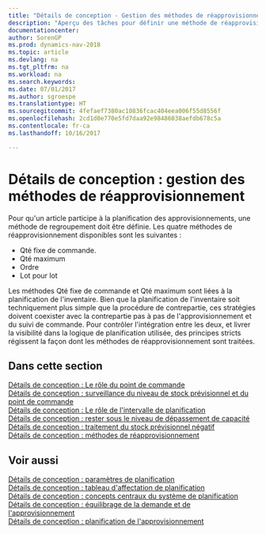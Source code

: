 ```yaml
---
title: "Détails de conception - Gestion des méthodes de réapprovisionnement"
description: "Aperçu des tâches pour définir une méthode de réapprovisionnement dans la planification des approvisionnements."
documentationcenter: 
author: SorenGP
ms.prod: dynamics-nav-2018
ms.topic: article
ms.devlang: na
ms.tgt_pltfrm: na
ms.workload: na
ms.search.keywords: 
ms.date: 07/01/2017
ms.author: sgroespe
ms.translationtype: HT
ms.sourcegitcommit: 4fefaef7380ac10836fcac404eea006f55d8556f
ms.openlocfilehash: 2cd1d0e770e5fd7daa92e98486038aefdb678c5a
ms.contentlocale: fr-ca
ms.lasthandoff: 10/16/2017

---
```

# <a name="design-details-handling-reordering-policies"></a>Détails de conception : gestion des méthodes de réapprovisionnement
Pour qu'un article participe à la planification des approvisionnements, une méthode de regroupement doit être définie. Les quatre méthodes de réapprovisionnement disponibles sont les suivantes :  
  
* Qté fixe de commande.  
* Qté maximum  
* Ordre  
* Lot pour lot  
  
Les méthodes Qté fixe de commande et Qté maximum sont liées à la planification de l'inventaire. Bien que la planification de l'inventaire soit techniquement plus simple que la procédure de contrepartie, ces stratégies doivent coexister avec la contrepartie pas à pas de l'approvisionnement et du suivi de commande. Pour contrôler l'intégration entre les deux, et livrer la visibilité dans la logique de planification utilisée, des principes stricts régissent la façon dont les méthodes de réapprovisionnement sont traitées.  
  
## <a name="in-this-section"></a>Dans cette section  
[Détails de conception : Le rôle du point de commande](design-details-the-role-of-the-reorder-point.md)  
[Détails de conception : surveillance du niveau de stock prévisionnel et du point de commande](design-details-monitoring-the-projected-inventory-level-and-the-reorder-point.md)  
[Détails de conception : Le rôle de l'intervalle de planification](design-details-the-role-of-the-time-bucket.md)  
[Détails de conception : rester sous le niveau de dépassement de capacité](design-details-staying-under-the-overflow-level.md)  
[Détails de conception : traitement du stock prévisionnel négatif](design-details-handling-projected-negative-inventory.md)  
[Détails de conception : méthodes de réapprovisionnement](design-details-reordering-policies.md)  
  
## <a name="see-also"></a>Voir aussi  
[Détails de conception : paramètres de planification](design-details-planning-parameters.md)   
[Détails de conception : tableau d'affectation de planification](design-details-planning-assignment-table.md)   
[Détails de conception : concepts centraux du système de planification](design-details-central-concepts-of-the-planning-system.md)   
[Détails de conception : équilibrage de la demande et de l'approvisionnement](design-details-balancing-demand-and-supply.md)   
[Détails de conception : planification de l'approvisionnement](design-details-supply-planning.md)
